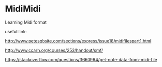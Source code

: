 # MidiMidi
Learning Midi format

useful link:

http://www.petesqbsite.com/sections/express/issue18/midifilespart1.html

http://www.ccarh.org/courses/253/handout/smf/

https://stackoverflow.com/questions/3660964/get-note-data-from-midi-file
